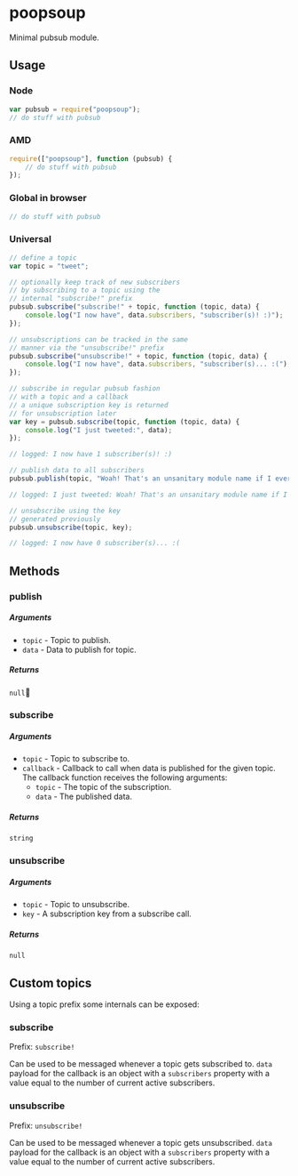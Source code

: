 poopsoup
========

Minimal pubsub module.

## Usage

### Node

```js
var pubsub = require("poopsoup");
// do stuff with pubsub
```

### AMD

```js
require(["poopsoup"], function (pubsub) {
	// do stuff with pubsub
});
```

### Global in browser

```js
// do stuff with pubsub
```

### Universal

```js
// define a topic
var topic = "tweet";

// optionally keep track of new subscribers
// by subscribing to a topic using the
// internal "subscribe!" prefix
pubsub.subscribe("subscribe!" + topic, function (topic, data) {
	console.log("I now have", data.subscribers, "subscriber(s)! :)");
});

// unsubscriptions can be tracked in the same
// manner via the "unsubscribe!" prefix
pubsub.subscribe("unsubscribe!" + topic, function (topic, data) {
	console.log("I now have", data.subscribers, "subscriber(s)... :(");
});

// subscribe in regular pubsub fashion
// with a topic and a callback
// a unique subscription key is returned
// for unsubscription later
var key = pubsub.subscribe(topic, function (topic, data) {
    console.log("I just tweeted:", data);
});

// logged: I now have 1 subscriber(s)! :)

// publish data to all subscribers
pubsub.publish(topic, "Woah! That's an unsanitary module name if I ever saw one... #yuck");

// logged: I just tweeted: Woah! That's an unsanitary module name if I ever saw one... #yuck

// unsubscribe using the key 
// generated previously
pubsub.unsubscribe(topic, key);

// logged: I now have 0 subscriber(s)... :(

```

## Methods

### publish

##### Arguments
- `topic` - Topic to publish.
- `data` - Data to publish for topic.

##### Returns
`null`

### subscribe

##### Arguments
- `topic` - Topic to subscribe to.
- `callback` - Callback to call when data is published for the given topic. The callback function receives the following arguments:
  - `topic` - The topic of the subscription.
  - `data` - The published data.

##### Returns
`string`

### unsubscribe

##### Arguments
- `topic` - Topic to unsubscribe.
- `key` - A subscription key from a subscribe call.

##### Returns
`null`

## Custom topics
Using a topic prefix some internals can be exposed: 

### subscribe
Prefix: `subscribe!`

Can be used to be messaged whenever a topic gets subscribed to.
`data` payload for the callback is an object with a `subscribers` property with a value equal to the number of current active subscribers.

### unsubscribe
Prefix: `unsubscribe!`

Can be used to be messaged whenever a topic gets unsubscribed.
`data` payload for the callback is an object with a `subscribers` property with a value equal to the number of current active subscribers.
